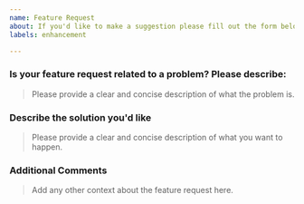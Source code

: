 ```yaml
---
name: Feature Request
about: If you'd like to make a suggestion please fill out the form below.
labels: enhancement

---
```


### Is your feature request related to a problem? Please describe:
> Please provide a clear and concise description of what the problem is.

### Describe the solution you'd like
> Please provide a clear and concise description of what you want to happen.

### Additional Comments
> Add any other context about the feature request here.
